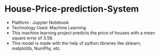 # House-Price-prediction-System
* Platform : Jupyter Notebook
* Technology Used: Machine Learning.
* This machine learning project predicts the price of houses with a mean square error of 3.58. 
* This model is made with the help of python libraries like sklearn, matplotlib, NumPhy, etc.
